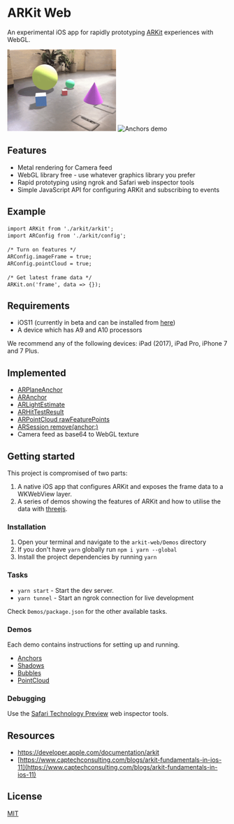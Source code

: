 # ARKit Web

An experimental iOS app for rapidly prototyping [ARKit](https://developer.apple.com/arkit/) experiences with WebGL.

<img src="Demos/captures/shadows.gif" width="49.5%" alt="Shadows demo" /> <img src="Demos/captures/anchors.gif" width="49.5%" alt="Anchors demo"/> 

## Features

* Metal rendering for Camera feed
* WebGL library free - use whatever graphics library you prefer
* Rapid prototyping using ngrok and Safari web inspector tools
* Simple JavaScript API for configuring ARKit and subscribing to events

## Example

```
import ARKit from './arkit/arkit';
import ARConfig from './arkit/config';

/* Turn on features */
ARConfig.imageFrame = true;
ARConfig.pointCloud = true;

/* Get latest frame data */
ARKit.on('frame', data => {});
```

## Requirements

* iOS11 (currently in beta and can be installed from [here](https://beta.apple.com/sp/betaprogram/))
* A device which has A9 and A10 processors

We recommend any of the following devices: iPad (2017), iPad Pro, iPhone 7 and 7 Plus.

## Implemented

* [ARPlaneAnchor](https://developer.apple.com/documentation/arkit/arplaneanchor)
* [ARAnchor](https://developer.apple.com/documentation/arkit/aranchor)
* [ARLightEstimate](https://developer.apple.com/documentation/arkit/arlightestimate)
* [ARHitTestResult](https://developer.apple.com/documentation/arkit/arhittestresult)
* [ARPointCloud rawFeaturePoints](https://developer.apple.com/documentation/arkit/arframe/2887449-rawfeaturepoints)
* [ARSession remove(anchor:)](https://developer.apple.com/documentation/arkit/arsession/2865607-remove)
* Camera feed as base64 to WebGL texture

## Getting started

This project is compromised of two parts:

1. A native iOS app that configures ARKit and exposes the frame data to a WKWebView layer.
2. A series of demos showing the features of ARKit and how to utilise the data with [threejs](https://threejs.org/).

### Installation

1. Open your terminal and navigate to the `arkit-web/Demos` directory
2. If you don't have `yarn` globally run `npm i yarn --global`
3. Install the project dependencies by running `yarn`

### Tasks

* `yarn start` - Start the dev server.
* `yarn tunnel` - Start an ngrok connection for live development

Check `Demos/package.json` for the other available tasks.

### Demos

Each demo contains instructions for setting up and running. 

* [Anchors](Demos/src/js/demos/index/README.md)
* [Shadows](Demos/src/js/demos/shadows/README.md)
* [Bubbles](Demos/src/js/demos/bubbles/README.md)
* [PointCloud](Demos/src/js/demos/pointcloud/README.md)

### Debugging

Use the [Safari Technology Preview](https://developer.apple.com/safari/technology-preview/) web inspector tools.


## Resources

* https://developer.apple.com/documentation/arkit
* [https://www.captechconsulting.com/blogs/arkit-fundamentals-in-ios-11](https://www.captechconsulting.com/blogs/arkit-fundamentals-in-ios-11)

## License

[MIT](LICENSE.md)
